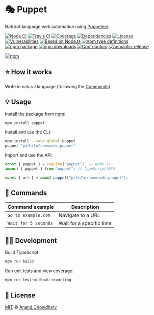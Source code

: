 # 🎭 Puppet

Natural-language web automation using [Puppeteer](https://github.com/puppeteer/puppeteer).

[![Node CI](https://img.shields.io/github/workflow/status/AnandChowdhary/puppet/Node%20CI?label=GitHub%20CI&logo=github)](https://github.com/AnandChowdhary/puppet/actions)
[![Travis CI](https://img.shields.io/travis/AnandChowdhary/puppet?label=Travis%20CI&logo=travis%20ci&logoColor=%23fff)](https://travis-ci.org/AnandChowdhary/puppet)
[![Coverage](https://coveralls.io/repos/github/AnandChowdhary/puppet/badge.svg?branch=master&v=2)](https://coveralls.io/github/AnandChowdhary/puppet?branch=master)
[![Dependencies](https://img.shields.io/librariesio/release/npm/puppet)](https://libraries.io/npm/puppet)
[![License](https://img.shields.io/npm/l/puppet)](https://github.com/AnandChowdhary/puppet/blob/master/LICENSE)
[![Vulnerabilities](https://img.shields.io/snyk/vulnerabilities/npm/puppet.svg)](https://snyk.io/test/npm/puppet)
[![Based on Node.ts](https://img.shields.io/badge/based%20on-node.ts-brightgreen)](https://github.com/AnandChowdhary/puppet)
[![npm type definitions](https://img.shields.io/npm/types/puppet.svg)](https://unpkg.com/browse/puppet/dist/index.d.ts)
[![npm package](https://img.shields.io/npm/v/puppet.svg)](https://www.npmjs.com/package/puppet)
[![npm downloads](https://img.shields.io/npm/dw/puppet)](https://www.npmjs.com/package/puppet)
[![Contributors](https://img.shields.io/github/contributors/AnandChowdhary/puppet)](https://github.com/AnandChowdhary/puppet/graphs/contributors)
[![semantic-release](https://img.shields.io/badge/%20%20%F0%9F%93%A6%F0%9F%9A%80-semantic--release-e10079.svg)](https://github.com/semantic-release/semantic-release)

[![npm](https://nodei.co/npm/puppet.png)](https://www.npmjs.com/package/puppet)

## ⭐️ How it works

Write in natural language (following the [Commands](#-commands))

## 💡 Usage

Install the package from [npm](https://www.npmjs.com/package/puppet):

```bash
npm install puppet
```

Install and use the CLI:

```bash
npm install --save-global puppet
puppet "path/to/commands.puppet"
```

Import and use the API:

```ts
const { puppet } = require("puppet"); // Node.js
import { puppet } from "puppet"; // TypeScript/ES6

const { url } = await puppet("path/to/commands.puppet");
```

## 🔫 Commands

| Command example      | Description              |
| -------------------- | ------------------------ |
| `Go to example.com`  | Navigate to a URL        |
| `Wait for 5 seconds` | Wait for a specific time |

## 👩‍💻 Development

Build TypeScript:

```bash
npm run build
```

Run unit tests and view coverage:

```bash
npm run test-without-reporting
```

## 📄 License

[MIT](./LICENSE) © [Anand Chowdhary](https://anandchowdhary.com)
